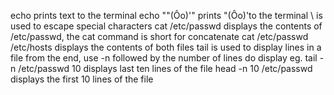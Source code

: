 echo prints text to the terminal
echo "\"(Ôo)'" prints "(Ôo)'to the terminal \ is used to escape special characters
cat /etc/passwd displays the contents of /etc/passwd, the cat command is short for concatenate
cat /etc/passwd /etc/hosts displays the contents of both files
tail is used to display lines in a file from the end, use -n followed by the number of lines do display eg. tail -n /etc/passwd 10 displays last ten lines of the file
head -n 10 /etc/passwd displays the first 10 lines of the file

